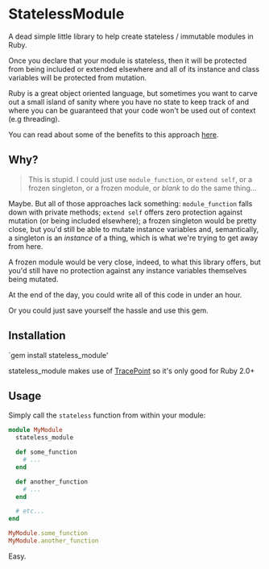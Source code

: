 # StatelessModule

A dead simple little library to help create stateless / immutable modules in Ruby.

Once you declare that your module is stateless, then it will be protected from being included or extended
elsewhere and all of its instance and class variables will be protected from mutation.

Ruby is a great object oriented language, but sometimes you want to carve out a small island of sanity where you have no state to keep track of
and where you can be guaranteed that your code won't be used out of context (e.g threading).

You can read about some of the benefits to this approach <a href="http://stackoverflow.com/questions/844536/advantages-of-stateless-programming" target="_blank">here</a>.

## Why?

> This is stupid. I could just use `module_function`, or `extend self`, or a frozen singleton, or a frozen module, or _blank_ to do the same thing...

Maybe. But all of those approaches lack something: `module_function` falls down with private methods; `extend self` offers zero protection against mutation
(or being included elsewhere); a frozen singleton would be pretty close, but you'd still be able to mutate instance variables and, semantically,
a singleton is an _instance_ of a thing, which is what we're trying to get away from here.

A frozen module would be very close, indeed, to what this library offers, but you'd still have no protection against any instance variables themselves
being mutated.

At the end of the day, you could write all of this code in under an hour.

Or you could just save yourself the hassle and use this gem.


## Installation

`gem install stateless_module'

stateless_module makes use of <a href="http://ruby-doc.org/core-2.0.0/TracePoint.html" target="_blank">TracePoint</a> so it's only good for Ruby 2.0+

## Usage

Simply call the `stateless` function from within your module:

```ruby
module MyModule
  stateless_module

  def some_function
    # ...
  end

  def another_function
    # ...
  end

  # etc...
end
```

```ruby
MyModule.some_function
MyModule.another_function
```

Easy.

